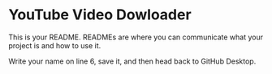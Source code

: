 # YouTube Video Dowloader


This is your README. READMEs are where you can communicate what your project is and how to use it.

Write your name on line 6, save it, and then head back to GitHub Desktop.
